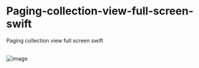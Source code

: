 # Paging-collection-view-full-screen-swift <br>
Paging collection view full screen swift <br><br>

![image](https://github.com/Experimenters1/Paging-collection-view-full-screen-swift/assets/64000769/aa89fe8a-c8ba-42b3-aa36-f054ee9ebf72)<br>

